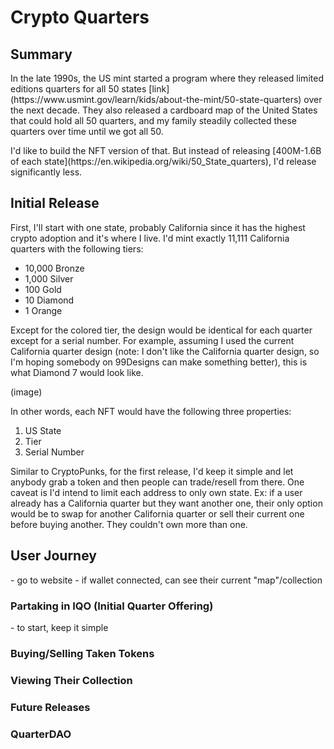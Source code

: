<h1>Crypto Quarters</h1>
<h2>Summary</h2>
<p>In the late 1990s, the US mint started a program where they released limited editions quarters for all 50 states [link](https://www.usmint.gov/learn/kids/about-the-mint/50-state-quarters) over the next decade.  They also released a cardboard map of the United States that could hold all 50 quarters, and my family steadily collected these quarters over time until we got all 50.</p>

<p>I'd like to build the NFT version of that.  But instead of releasing [400M-1.6B of each state](https://en.wikipedia.org/wiki/50_State_quarters), I'd release significantly less.</p>

<h2>Initial Release</h2>
<p>First, I'll start with one state, probably California since it has the highest crypto adoption and it's where I live.  I'd mint exactly 11,111 California quarters with the following tiers:</p>
<ul>
<li>10,000 Bronze</li>
<li>1,000 Silver</li>
<li>100 Gold</li>
<li>10 Diamond</li>
<li>1 Orange</li>
</ul>   

<p>Except for the colored tier, the design would be identical for each quarter except for a serial number.  For example, assuming I used the current California quarter design (note: I don't like the California quarter design, so I'm hoping somebody on 99Designs can make something better), this is what Diamond 7 would look like.</p>
(image)
<p>In other words, each NFT would have the following three properties:</p>
<ol>
<li>US State</li>
<li>Tier</li>
<li>Serial Number</li>
</ol>

Similar to CryptoPunks, for the first release, I'd keep it simple and let anybody grab a token and then people can trade/resell from there.  One caveat is I'd intend to limit each address to only own state.  Ex: if a user already has a California quarter but they want another one, their only option would be to swap for another California quarter or sell their current one before buying another.  They couldn't own more than one.

<h2>User Journey</h2>
- go to website
- if wallet connected, can see their current "map"/collection
<h3>Partaking in IQO (Initial Quarter Offering)</h3>
- to start, keep it simple
<h3>Buying/Selling Taken Tokens</h3>
<h3>Viewing Their Collection</h3>
<h3>Future Releases</h3>
<h3>QuarterDAO</h3>
